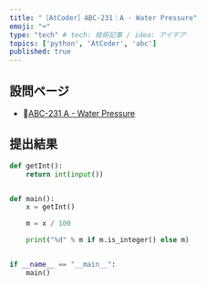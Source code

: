 ```yaml
---
title: "［AtCoder］ABC-231｜A - Water Pressure"
emoji: "⌨️"
type: "tech" # tech: 技術記事 / idea: アイデア
topics: ['python', 'AtCoder', 'abc']
published: true
---
```


## 設問ページ

- 🔗[ABC-231 A - Water Pressure](https://note.nkmk.me/python-check-int-float/)

## 提出結果

```python
def getInt():
    return int(input())


def main():
    x = getInt()

    m = x / 100

    print("%d" % m if m.is_integer() else m)


if __name__ == "__main__":
    main()
```
